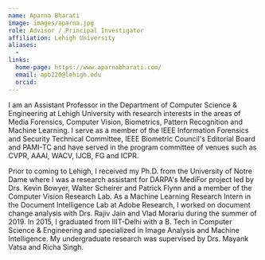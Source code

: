 ```yaml
---
name: Aparna Bharati
image: images/aparna.jpg
role: Advisor / Principal Investigator
affiliation: Lehigh University
aliases:
  - 
links:
  home-page: https://www.aparnabharati.com/
  email: apb220@lehigh.edu
  orcid: 
---
```


I am an Assistant Professor in the Department of Computer Science & Engineering at Lehigh University with research interests in the areas of Media Forensics, Computer Vision, Biometrics, Pattern Recognition and Machine Learning. I serve as a member of the IEEE Information Forensics and Security Technical Committee, IEEE Biometric Council's Editorial Board and PAMI-TC and have served in the program committee of venues such as CVPR, AAAI, WACV, IJCB, FG and ICPR.  

Prior to coming to Lehigh, I received my Ph.D. from the University of Notre Dame where I was a research assistant for DARPA's MediFor project led by Drs. Kevin Bowyer, Walter Scheirer and Patrick Flynn and a member of the Computer Vision Research Lab. As a Machine Learning Research Intern in the Document Intelligence Lab at Adobe Research, I worked on document change analysis with Drs. Rajiv Jain and Vlad Morariu during the summer of 2019. In 2015, I graduated from IIIT-Delhi with a B. Tech in Computer Science & Engineering and specialized in Image Analysis and Machine Intelligence. My undergraduate research was supervised by Drs. Mayank Vatsa and Richa Singh. 
